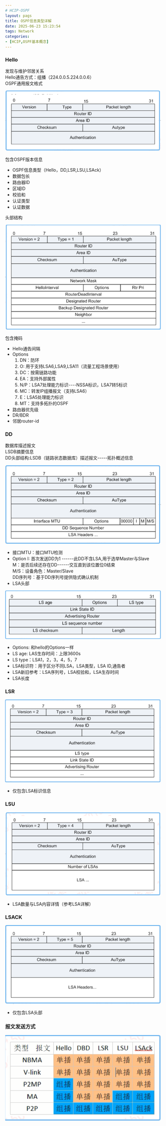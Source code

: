 ```yaml
---
# HCIP-OSPF
layout: pags
title: OSPF信息类型详解
date: 2025-06-23 15:23:54
tags: Network
categories: 
- [HCIP,OSPF基本概念]
---
```


### Hello

发现与维护邻居关系  
Hello通告方式：组播（224.0.0.5.224.0.0.6）  
OSPF通用报文格式

![命令](../imgs/OSPF/hello报文.png)

包含OSPF版本信息  
-  OSPF信息类型（Hello，DD,LSR,LSU,LSAck）
-  数据包长
-  路由器ID
-  区域ID
-  校验和
-  认证类型
-  认证数据

头部结构

![命令](../imgs/OSPF/头部结构.png)

包含掩码
- Hello通告间隔
- Options
  1. DN：防环
  2. O: 用于支持LSA6,LSA9,LSA11（流量工程场景使用）
  3. DC：按需链路功能
  4. EA：支持外部属性
  5. N/P：LSA7处理能力标识----NSSA标识，LSA7转5标识
  6. MC：转发IP组播报文（支持LSA6）
  7. E：LSA5处理能力标识
  8. MT：支持多拓扑的OSPF
- 路由器优先级
- DR/BDR
- 邻居router-id 
  
### DD

数据库描述报文  
LSDB摘要信息  
DD头部结构:LSDB（链路状态数据库）描述报文-----拓扑概述信息  

![命令](../imgs/OSPF/DD报文.png)

- 接口MTU：接口MTU检测
- Option
   I: 首次发送DD为1 ------此DD不含LSA,用于选举Master与Slave  
   M：是否后续还存在DD------交互直到该位置位0结束  
   M/S：设备角色：Master/Slave  
   DD序列号：基于DD序列号提供隐式确认机制  
- LSA头部
   
![命令](../imgs/OSPF/LSA头部报文.png)

- Options: 和hello的Options一样
- LS age: LAS生存时间：上限3600s
- LS type：LSA1，2，3，4，5，7
- LSA标识符：用于区分不同LSA，LSA类型，LSA ID,通告者
-  LSA新旧参考：LSA序列号，LSA校验和，LSA生存时间
-  LSA长度
  
### LSR

![命令](../imgs/OSPF/LSR报文.png)

- 仅包含LSA标识信息
  
### LSU

![命令](../imgs/OSPF/LSU报文.png)

- LSA数量与LSA内容详情（参考LSA详解）
  
### LSACK

![命令](../imgs/OSPF/LSACK报文.png)

- 仅包含LSA头部

### 报文发送方式

![命令](../imgs/OSPF/报文发送方式.png)







